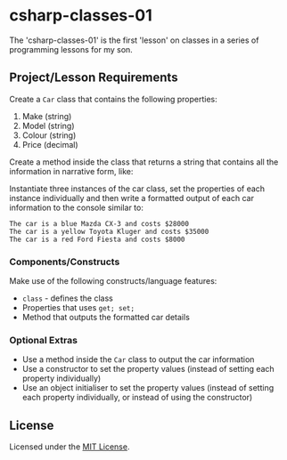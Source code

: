 # csharp-classes-01
The 'csharp-classes-01' is the first 'lesson' on classes in a series of programming lessons for my son.  

## Project/Lesson Requirements
Create a ```Car``` class that contains the following properties:
1. Make (string)
2. Model (string)
3. Colour (string)
4. Price (decimal)

Create a method inside the class that returns a string that contains all the information in narrative form, like:

Instantiate three instances of the car class, set the properties of each instance individually and then write a formatted output of each car information to the console similar to:

```
The car is a blue Mazda CX-3 and costs $28000
The car is a yellow Toyota Kluger and costs $35000
The car is a red Ford Fiesta and costs $8000 
```

### Components/Constructs
Make use of the following constructs/language features:
- ```class``` - defines the class
- Properties that uses  ```get; set;``` 
- Method that outputs the formatted car details

### Optional Extras
- Use a method inside the ```Car``` class to output the car information 
- Use a constructor to set the property values (instead of setting each property individually)
- Use an object initialiser to set the property values (instead of setting each property individually, or instead of using the constructor)

## License
Licensed under the [MIT License](./LICENSE).
